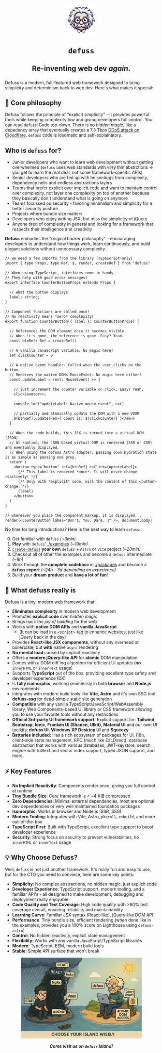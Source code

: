 <h1 align="center">

<img src="assets/defuss_mascott.png" width="100px" />

<p align="center">
  <code>defuss</code>
</p>

<sup align="center">

Re-inventing web dev _again_.

</sup>

</h1>

Defuss is a modern, full-featured web framework designed to bring simplicity and determinism back to web dev. Here's what makes it special:

## 🎯 Core philosophy
Defuss follows the principle of "explicit simplicity" - it provides powerful tools while keeping complexity low and giving developers full control. You can read `defuss`-Code top-down. There is no _hidden magic_, like a depedency array that eventually creates a 7.3 Tbps [DDoS attack on Cloudflare](https://www.youtube.com/watch?app=desktop&v=gDVxBOGL99Q). `defuss` code is ideomatic and self-explainatory. 

## Who is `defuss` for?

- Junior developers who want to learn web development without getting overwhelmed (`defuss` uses web standards with _very_ thin abstrctions -> you get to learn the _real_ deal, not some framework-specific APIs)
- Senior developers who are fed up with heisenbugs from complexity, dependency hells and endless abstractions layers
- Teams that prefer explicit over implicit code and want to maintain control over complexity, not layer one complexity on top of another because they basically don't understand what is going on anymore
- Teams focussed on security - favoring minimalism and simplicity for a better security posture
- Projects where bundle size matters
- Developers who enjoy writing JSX, but miss the simplicity of jQuery
- Anyone tired of complexity in general and looking for a framework that respects their intelligence and creativity

 **Defuss** embodies the "original hacker philosophy" - encouraging developers to understand how things work, learn continuously, and build elegant solutions without unnecessary complexity.

```tsx
// we need a few imports from the library (TypeScript-only)
import { type Props, type Ref, $, render, createRef } from "defuss"

// When using TypeScript, interfaces come in handy
// They help with good error messages!
export interface CounterButtonProps extends Props {

  // what the button displays
  label: string;
}

// Component functions are called once! 
// No reactivity means *zero* complexity!
export function CounterButton({ label }: CounterButtonProps) {

  // References the DOM element once it becomes visible.
  // When it's gone, the reference is gone. Easy? Yeah.
  const btnRef: Ref = createRef()

  // A vanilla JavaScript variable. No magic here!
  let clickCounter = 0

  // A native event handler. Called when the user clicks on the button.
  // Receives the native DOMs MouseEvent. No magic here either!
  const updateLabel = (evt: MouseEvent) => {

    // just increment the counter variable on click. Easy? Yeah.
    clickCounter++;

    console.log("updateLabel: Native mouse event", evt)

    // partially and atomically update the DOM with a new VDOM  
    $(btnRef).update(<em>{`Count is: ${clickCounter}`}</em>)
  }

  // When the code builds, this JSX is turned into a virtual DOM (JSON).
  // At runtime, the JSON-based virtual DOM is rendered (SSR or CSR) and eventually displayed.
  // When using the defuss Astro adapter, passing down hydration state is as simple as passing one prop.
  return (
    <button type="button" ref={btnRef} onClick={updateLabel}>
      {/* This label is rendered *once*. It will never change reactively! */}
      {/* Only with *explicit* code, will the content of this <button> change. */}
      {label}
    </button>
  )
}

// whereever you place the Component markup, it is displayed...
render(<CounterButton label="Don't. You. Dare. 👀" />, document.body)
```

No time for long introductions? Here is the best way to learn `defuss`:

0. Get familiar with `defuss` [](https://stackblitz.com/github/kyr0/defuss/tree/main/examples/with-astro-ts?file=src%2Fcomponents%2FApp.tsx) *(~3min)*
1. **Play** with `defuss`' [./examples](examples/) *(~10min)*
2. [`create-defuss`](https://github.com/kyr0/defuss/tree/main/packages/create-defuss#-getting-started) **your own** `defuss` + `Astro` or `Vite` project  *(~20min)*
3. Checkout all of other the examples and become a `defuss` intermediate *(~8h)*
4. Work through the **complete codebase** in [./packages](packages/) and become a **`defuss` expert** *(~24h - 3d depending on experience)*
5. Build your **dream product** and **have a lot of fun**!

## 🔧 What defuss really is
Defuss is a tiny, modern web framework that:

- **Eliminates complexity** in modern web development
- Promotes **explicit code** over _hidden magic_
- Brings back the *joy of building* for the web
- Works with **native DOM APIs** and **vanilla JavaScript**
  - (It can be load in a `<script>`-tag to enhance websites, just like jQuery back in the day)
- Provides **React-like JSX components**, without any overhead or boilerplate, but **with** native <code>async</code> rendering
- **No mental load** caused by implicit reactivity 
- Offers a **modern jQuery-like API** for **atomic** DOM manipulation
- Comes with a DOM diff'ing algorithm for efficient UI updates (**no** `innerHTML` or `innerText` usage)
- Supports **TypeScript** out of the box, providing excellent type safety and developer experience (DX)
- Is **fully isomorphic**, working seamlessly in both **browser** and **Node.js** environments
- Integrates with modern build tools like **Vite**, **Astro** and it's own SSG tool **defuss-ssg** for dead-simple static site generation
- **Compatible** with any vanilla TypeScript/JavaScript/WebAssembly library, Web Components-based UI library or CSS framework allowing you to use your favorite tools without any restrictions
- **Official 3rd-party UI framework support**: Explicit support for: **Tailwind**, **Bootstrap**, **Ionic**, **Franken UI (Shadcn, UIkit)**, **Material UI** and our own UI toolkits: **defuss UI**, **Windows XP Desktop UI** and **Squeezy**
- **Batteries included:** Has a rich ecosystem of packages for UI, i18n, client-side state management, RPC (much like Ext.Direct), database abstraction that works with various databases, JWT-keystore, search engine with fulltext and vector index support, typed JSON support, and more.

## ⚡ Key Features
- **No Implicit Reactivity**: Components render once, giving you full control at runtime
- **Tiny Bundle Size**: Core framework is < ~4 KiB compressed
- **Zero Dependencies**: Minimal external dependencies, most are optional dev dependencies or very well maintained foundation packages
- **Isomorphic**: Works in browser and Node.js (SSR, SSG)
- **Modern Tooling**: Integrates with Vite, Astro, `pkgroll`, `esbuild`, and more out-of-the-box
- **TypeScript First**: Built with TypeScript, excellent type support to boost developer experience
- **Security**: Strong focus on security to prevent vulnerabilities, no `innerHTML` or `innerText` usage

## 💡 Why Choose Defuss?

Well, `defuss` is not just another framework. It's really fun and easy to use, but for the CTO you need to convince, here are some key points:

- **Simplicity**: No complex abstractions, no hidden magic, just explicit code
- **Developer Experience**: TypeScript support, modern tooling, and a familiar API's - all designed to make development, debugging and deployment really enjoyable
- **Code Quality and Test Coverage**: High code quality with >90% test coverage overall, ensuring reliability and maintainability
- **Learning Curve**: Familiar JSX syntax (React-like), jQuery-like DOM API
- **Performance**: Tiny bundle size, efficient rendering (when done like in the examples, provides you a 100% score on Lighthouse using `defuss-astro`)
- **Control**: No hidden reactivity, explicit state management
- **Flexibility**: Works with any vanilla JavaScript/TypeScript libraries
- **Modern**: TypeScript, ESM, modern build tools
- **Stable**: Simple API surface that won't break

<p align="center">

  <img src="https://raw.githubusercontent.com/kyr0/defuss/refs/heads/main/assets/defuss_comic.png" width="400px" />

</p>

<p align="center">
  <i><b>Come visit us on <code>defuss</code> Island!</b></i>
</p>